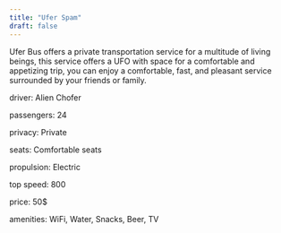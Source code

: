 ```yaml
---
title: "Ufer Spam"
draft: false
---
```

Ufer Bus offers a private transportation service for a multitude of living beings, this service offers a UFO with space for a comfortable and appetizing trip, you can enjoy a comfortable, fast, and pleasant service surrounded by your friends or family.

driver: Alien Chofer

passengers: 24

privacy: Private

seats: Comfortable seats

propulsion: Electric

top speed: 800

price: 50$

amenities: WiFi, Water, Snacks, Beer, TV
